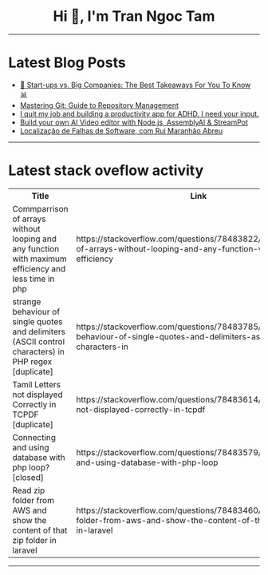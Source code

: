 <h1 align="center">Hi 👋, I'm Tran Ngoc Tam</h1>

---

# Latest Blog Posts 
<!-- BLOG-POST-LIST:START -->
- [📕 Start-ups vs. Big Companies: The Best Takeaways For You To Know 📊](https://dev.to/wasp/start-ups-vs-big-companies-the-best-takeaways-for-you-to-know-28n5)
- [Mastering Git: Guide to Repository Management](https://dev.to/elainecbennet/mastering-git-guide-to-repository-management-2gdo)
- [I quit my job and building a productivity app for ADHD. I need your input.](https://dev.to/buditanrim/i-quit-my-job-and-building-a-productivity-app-for-adhd-i-need-your-input-c8i)
- [Build your own AI Video editor with Node.js, AssemblyAI &amp; StreamPot](https://dev.to/jacksbridger/build-your-own-ai-video-editor-with-nodejs-assemblyai-streampot-45d5)
- [Localização de Falhas de Software, com Rui Maranhão Abreu](https://dev.to/fronteirases/localizacao-de-falhas-de-software-com-rui-maranhao-abreu-4700)
<!-- BLOG-POST-LIST:END -->

---

# Latest stack oveflow activity
<table>
  <tr><th>Title</th><th>Link</th></tr>
  <!-- STACKOVERFLOW:START --><tr><td>Commparrison of arrays without looping and any function with maximum efficiency and less time in php</td><td>https://stackoverflow.com/questions/78483822/commparrison-of-arrays-without-looping-and-any-function-with-maximum-efficiency</td></tr><tr><td>strange behaviour of single quotes and delimiters &lpar;ASCII control characters&rpar; in PHP regex [duplicate]</td><td>https://stackoverflow.com/questions/78483785/strange-behaviour-of-single-quotes-and-delimiters-ascii-control-characters-in</td></tr><tr><td>Tamil Letters not displayed Correctly in TCPDF [duplicate]</td><td>https://stackoverflow.com/questions/78483614/tamil-letters-not-displayed-correctly-in-tcpdf</td></tr><tr><td>Connecting and using database with php loop? [closed]</td><td>https://stackoverflow.com/questions/78483579/connecting-and-using-database-with-php-loop</td></tr><tr><td>Read zip folder from AWS and show the content of that zip folder in laravel</td><td>https://stackoverflow.com/questions/78483460/read-zip-folder-from-aws-and-show-the-content-of-that-zip-folder-in-laravel</td></tr><!-- STACKOVERFLOW:END -->
</table>

---


